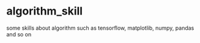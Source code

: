 # algorithm_skill
some skills about algorithm
such as tensorflow, matplotlib, numpy, pandas and so on
